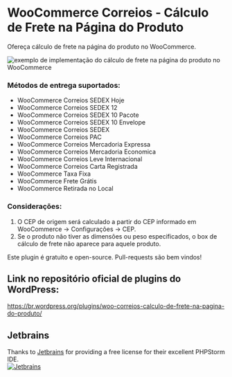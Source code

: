 # WooCommerce Correios - Cálculo de Frete na Página do Produto

Ofereça cálculo de frete na página do produto no WooCommerce.

![exemplo de implementação do cálculo de frete na página do produto no WooCommerce](https://www.lucasbustamante.com.br/uploads/u/2018/03/dia-15_16h46m15s_chrome.jpg)

### Métodos de entrega suportados:
- WooCommerce Correios SEDEX Hoje
- WooCommerce Correios SEDEX 12
- WooCommerce Correios SEDEX 10 Pacote
- WooCommerce Correios SEDEX 10 Envelope
- WooCommerce Correios SEDEX
- WooCommerce Correios PAC
- WooCommerce Correios Mercadoria Expressa
- WooCommerce Correios Mercadoria Economica
- WooCommerce Correios Leve Internacional
- WooCommerce Correios Carta Registrada
- WooCommerce Taxa Fixa
- WooCommerce Frete Grátis
- WooCommerce Retirada no Local

### Considerações:
1. O CEP de origem será calculado a partir do CEP informado em WooCommerce -> Configurações -> CEP.
3. Se o produto não tiver as dimensões ou peso especificados, o box de cálculo de frete não aparece para aquele produto.

Este plugin é gratuito e open-source. Pull-requests são bem vindos!

## Link no repositório oficial de plugins do WordPress:
https://br.wordpress.org/plugins/woo-correios-calculo-de-frete-na-pagina-do-produto/

## Jetbrains

Thanks to [Jetbrains](https://www.jetbrains.com) for providing a free license for their excellent PHPStorm IDE.  
<a href="https://www.jetbrains.com">
  <img src="https://upload.wikimedia.org/wikipedia/commons/1/1a/JetBrains_Logo_2016.svg" alt="Jetbrains">
</a>

